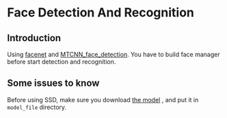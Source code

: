 # Face Detection And Recognition

## Introduction

Using [facenet](https://github.com/davidsandberg/facenet) and [MTCNN_face_detection](https://github.com/kpzhang93/MTCNN_face_detection_alignment). You have to build face manager before start detection and recognition.

## Some issues to know

Before using SSD, make sure you download [the model](https://fanhuaai-my.sharepoint.cn/:u:/g/personal/dongshuo_giai_tech/ETewIvkw58VBgdXzqK5Sl_kB8ascAtH3KDKdkvCTTXykew?e=2mXCmP) , and put it in `model_file` directory.

